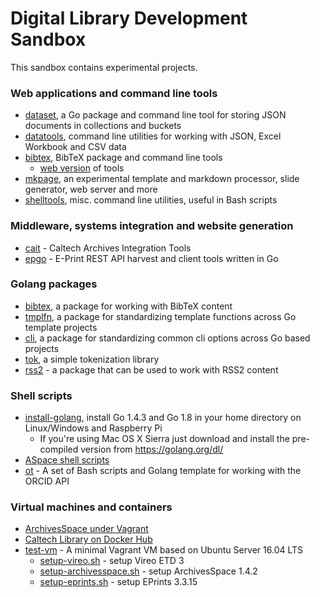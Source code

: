 # Digital Library Development Sandbox

This sandbox contains experimental projects.


### Web applications and command line tools

+ [dataset](https://caltechlibrary.github.io/dataset), a Go package and command line tool for storing JSON documents in collections and buckets
+ [datatools](https://caltechlibrary.github.io/datatools), command line utilities for working with JSON, Excel Workbook and CSV data
+ [bibtex](https://caltechlibrary.github.io/bibtex), BibTeX package and command line tools
    + [web version](https://caltechlibrary.github.io/bibtex/webapp) of tools
+ [mkpage](https://caltechlibrary.github.io/mkpage), an experimental template and markdown processor, slide generator, web server and more
+ [shelltools](https://caltechlibrary.github.io/shelltools), misc. command line utilities, useful in Bash scripts


### Middleware, systems integration and website generation

+ [cait](https://caltechlibrary.github.io/cait) - Caltech Archives Integration Tools
+ [epgo](https://caltechlibrary.github.io/epgo) - E-Print REST API harvest and client tools written in Go

### Golang packages

+ [bibtex](https://github.com/caltechlibrary/bibtex), a package for working with BibTeX content
+ [tmplfn](https://github.com/caltechlibrary/tmplfn), a package for standardizing template functions across Go template projects
+ [cli](https://github.com/caltechlibrary/cli), a package for standardizing common cli options across Go based projects
+ [tok](https://github.com/caltechlibrary/tok), a simple tokenization library
+ [rss2](https://github.com/caltechlibrary/rss2) - a package that can be used to work with RSS2 content


### Shell scripts

+ [install-golang](https://github.com/caltechlibrary/install-golang), install Go 1.4.3 and Go 1.8 in your home directory on Linux/Windows and Raspberry Pi
    + If you're using Mac OS X Sierra just download and install the pre-compiled version from https://golang.org/dl/
+ [ASpace shell scripts](https://github.com/caltechlibrary/aspace-shell-scripts)
+ [ot](https://github.com/caltechlibrary/ot) - A set of Bash scripts and Golang template for working with the ORCID API

### Virtual machines and containers

+ [ArchivesSpace under Vagrant](https://github.com/caltechlibrary/archivesspace_vagrant)
+ [Caltech Library on Docker Hub](https://hub.docker.com/u/caltechlibrary)
+ [test-vm](https://github.com/caltechlibrary/test-vm) - A minimal Vagrant VM based on Ubuntu Server 16.04 LTS
    + [setup-vireo.sh](https://raw.githubusercontent.com/caltechlibrary/test-vm/master/setup-vireo.sh) - setup Vireo ETD 3
    + [setup-archivesspace.sh](https://raw.githubusercontent.com/caltechlibrary/test-vm/master/setup-archivesspace.sh) - setup ArchivesSpace 1.4.2
    + [setup-eprints.sh](https://raw.githubusercontent.com/caltechlibrary/test-vm/master/setup-eprints.sh) - setup EPrints 3.3.15



